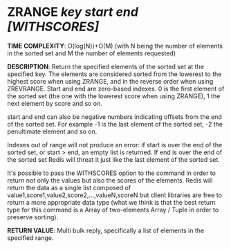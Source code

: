 # ZRANGE *key start end [WITHSCORES]*

**TIME COMPLEXITY**:
O(log(N))+O(M) (with N being the number of elements in the sorted set and M the
number of elements requested)

**DESCRIPTION**:
Return the specified elements of the sorted set at the specified key. The
elements are considered sorted from the lowerest to the highest score when
using ZRANGE, and in the reverse order when using ZREVRANGE. Start and end are
zero-based indexes. 0 is the first element of the sorted set (the one with the
lowerest score when using ZRANGE), 1 the next element by score and so on.

start and end can also be negative numbers indicating offsets from the end of
the sorted set. For example -1 is the last element of the sorted set, -2 the
penultimate element and so on.

Indexes out of range will not produce an error: if start is over the end of the
sorted set, or start > end, an empty list is returned. If end is over the end
of the sorted set Redis will threat it just like the last element of the sorted
set.

It's possible to pass the WITHSCORES option to the command in order to return
not only the values but also the scores of the elements. Redis will return the
data as a single list composed of value1,score1,value2,score2,...,valueN,scoreN
but client libraries are free to return a more appropriate data type (what we
think is that the best return type for this command is a Array of
two-elements Array / Tuple in order to preserve sorting).

**RETURN VALUE**:
Multi bulk reply, specifically a list of elements in the specified range.
